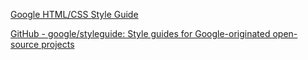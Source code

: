 
[Google HTML/CSS Style Guide](https://google.github.io/styleguide/htmlcssguide.xml)

[GitHub - google/styleguide: Style guides for Google-originated open-source projects](https://github.com/google/styleguide)
